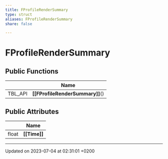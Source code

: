 ```yaml
---
title: FProfileRenderSummary
type: struct
aliases: FProfileRenderSummary
share: false

---
```


# FProfileRenderSummary





## Public Functions

|                | Name           |
| -------------- | -------------- |
| TBL_API | **[[FProfileRenderSummary]]**() |

## Public Attributes

|                | Name           |
| -------------- | -------------- |
| float | **[[Time]]**  |

-------------------------------

Updated on 2023-07-04 at 02:31:01 +0200